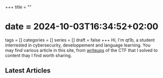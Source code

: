 +++
title = ""
# date = 2024-10-03T16:34:52+02:00
tags = []
categories = []
series = []
draft = false
+++
Hi, I'm qt1b, a student interrested in cybersecurity, developpement and language learning. 
You may find various article in this site, from [writeups](writeups) of the CTF that I solved to content thay I find worth sharing.

## Latest Articles
